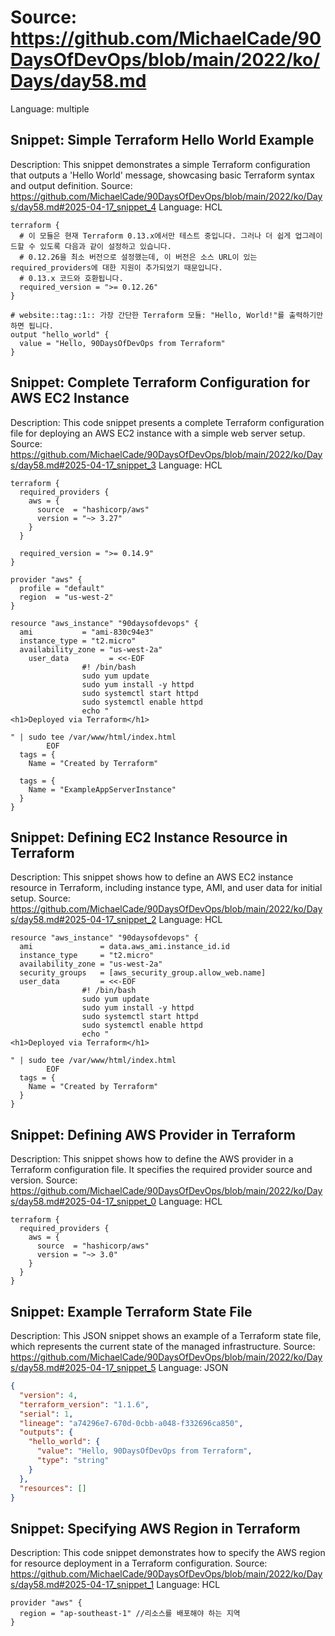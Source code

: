 # Source: https://github.com/MichaelCade/90DaysOfDevOps/blob/main/2022/ko/Days/day58.md
Language: multiple

## Snippet: Simple Terraform Hello World Example
Description: This snippet demonstrates a simple Terraform configuration that outputs a 'Hello World' message, showcasing basic Terraform syntax and output definition.
Source: https://github.com/MichaelCade/90DaysOfDevOps/blob/main/2022/ko/Days/day58.md#2025-04-17_snippet_4
Language: HCL

```HCL
terraform {
  # 이 모듈은 현재 Terraform 0.13.x에서만 테스트 중입니다. 그러나 더 쉽게 업그레이드할 수 있도록 다음과 같이 설정하고 있습니다.
  # 0.12.26을 최소 버전으로 설정했는데, 이 버전은 소스 URL이 있는 required_providers에 대한 지원이 추가되었기 때문입니다.
  # 0.13.x 코드와 호환됩니다.
  required_version = ">= 0.12.26"
}

# website::tag::1:: 가장 간단한 Terraform 모듈: "Hello, World!"를 출력하기만 하면 됩니다.
output "hello_world" {
  value = "Hello, 90DaysOfDevOps from Terraform"
}
```

## Snippet: Complete Terraform Configuration for AWS EC2 Instance
Description: This code snippet presents a complete Terraform configuration file for deploying an AWS EC2 instance with a simple web server setup.
Source: https://github.com/MichaelCade/90DaysOfDevOps/blob/main/2022/ko/Days/day58.md#2025-04-17_snippet_3
Language: HCL

```HCL
terraform {
  required_providers {
    aws = {
      source  = "hashicorp/aws"
      version = "~> 3.27"
    }
  }

  required_version = ">= 0.14.9"
}

provider "aws" {
  profile = "default"
  region  = "us-west-2"
}

resource "aws_instance" "90daysofdevops" {
  ami           = "ami-830c94e3"
  instance_type = "t2.micro"
  availability_zone = "us-west-2a"
    user_data         = <<-EOF
                #! /bin/bash
                sudo yum update
                sudo yum install -y httpd
                sudo systemctl start httpd
                sudo systemctl enable httpd
                echo "
<h1>Deployed via Terraform</h1>

" | sudo tee /var/www/html/index.html
        EOF
  tags = {
    Name = "Created by Terraform"

  tags = {
    Name = "ExampleAppServerInstance"
  }
}
```

## Snippet: Defining EC2 Instance Resource in Terraform
Description: This snippet shows how to define an AWS EC2 instance resource in Terraform, including instance type, AMI, and user data for initial setup.
Source: https://github.com/MichaelCade/90DaysOfDevOps/blob/main/2022/ko/Days/day58.md#2025-04-17_snippet_2
Language: HCL

```HCL
resource "aws_instance" "90daysofdevops" {
  ami               = data.aws_ami.instance_id.id
  instance_type     = "t2.micro"
  availability_zone = "us-west-2a"
  security_groups   = [aws_security_group.allow_web.name]
  user_data         = <<-EOF
                #! /bin/bash
                sudo yum update
                sudo yum install -y httpd
                sudo systemctl start httpd
                sudo systemctl enable httpd
                echo "
<h1>Deployed via Terraform</h1>

" | sudo tee /var/www/html/index.html
        EOF
  tags = {
    Name = "Created by Terraform"
  }
}
```

## Snippet: Defining AWS Provider in Terraform
Description: This snippet shows how to define the AWS provider in a Terraform configuration file. It specifies the required provider source and version.
Source: https://github.com/MichaelCade/90DaysOfDevOps/blob/main/2022/ko/Days/day58.md#2025-04-17_snippet_0
Language: HCL

```HCL
terraform {
  required_providers {
    aws = {
      source  = "hashicorp/aws"
      version = "~> 3.0"
    }
  }
}
```

## Snippet: Example Terraform State File
Description: This JSON snippet shows an example of a Terraform state file, which represents the current state of the managed infrastructure.
Source: https://github.com/MichaelCade/90DaysOfDevOps/blob/main/2022/ko/Days/day58.md#2025-04-17_snippet_5
Language: JSON

```JSON
{
  "version": 4,
  "terraform_version": "1.1.6",
  "serial": 1,
  "lineage": "a74296e7-670d-0cbb-a048-f332696ca850",
  "outputs": {
    "hello_world": {
      "value": "Hello, 90DaysOfDevOps from Terraform",
      "type": "string"
    }
  },
  "resources": []
}
```

## Snippet: Specifying AWS Region in Terraform
Description: This code snippet demonstrates how to specify the AWS region for resource deployment in a Terraform configuration.
Source: https://github.com/MichaelCade/90DaysOfDevOps/blob/main/2022/ko/Days/day58.md#2025-04-17_snippet_1
Language: HCL

```HCL
provider "aws" {
  region = "ap-southeast-1" //리소스를 배포해야 하는 지역
}
```